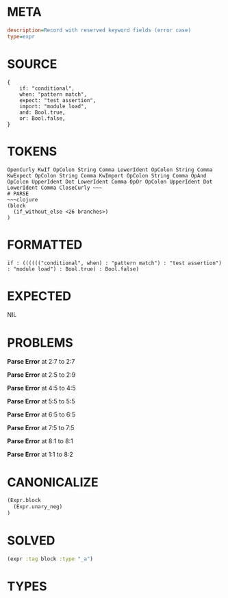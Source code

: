 # META
~~~ini
description=Record with reserved keyword fields (error case)
type=expr
~~~
# SOURCE
~~~roc
{
    if: "conditional",
    when: "pattern match",
    expect: "test assertion",
    import: "module load",
    and: Bool.true,
    or: Bool.false,
}
~~~
# TOKENS
~~~text
OpenCurly KwIf OpColon String Comma LowerIdent OpColon String Comma KwExpect OpColon String Comma KwImport OpColon String Comma OpAnd OpColon UpperIdent Dot LowerIdent Comma OpOr OpColon UpperIdent Dot LowerIdent Comma CloseCurly ~~~
# PARSE
~~~clojure
(block
  (if_without_else <26 branches>)
)
~~~
# FORMATTED
~~~roc
if : (((((("conditional", when) : "pattern match") : "test assertion") : "module load") : Bool.true) : Bool.false)
~~~
# EXPECTED
NIL
# PROBLEMS
**Parse Error**
at 2:7 to 2:7

**Parse Error**
at 2:5 to 2:9

**Parse Error**
at 4:5 to 4:5

**Parse Error**
at 5:5 to 5:5

**Parse Error**
at 6:5 to 6:5

**Parse Error**
at 7:5 to 7:5

**Parse Error**
at 8:1 to 8:1

**Parse Error**
at 1:1 to 8:2

# CANONICALIZE
~~~clojure
(Expr.block
  (Expr.unary_neg)
)
~~~
# SOLVED
~~~clojure
(expr :tag block :type "_a")
~~~
# TYPES
~~~roc
~~~
